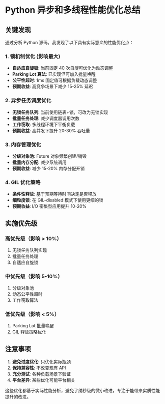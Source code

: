# Python 异步和多线程性能优化总结

## 关键发现

通过分析 Python 源码，我发现了以下具有实际意义的性能优化点：

### 1. **锁机制优化** (影响最大)
- **自适应自旋锁**: 当前固定 40 次自旋可优化为动态调整
- **Parking Lot 算法**: 已实现但可加入批量唤醒
- **公平性超时**: 1ms 固定值可根据负载动态调整
- **预期收益**: 高竞争场景下减少 15-25% 延迟

### 2. **异步任务调度优化**
- **无锁任务队列**: 当前使用链表+锁，可改为无锁实现
- **批量任务处理**: 减少调度器调用次数
- **工作窃取**: 多线程环境下平衡负载
- **预期收益**: 高并发下提升 20-30% 吞吐量

### 3. **内存管理优化**
- **分级对象池**: Future 对象频繁创建/销毁
- **批量内存分配**: 减少系统调用
- **预期收益**: 减少 15-20% 内存分配开销

### 4. **GIL 优化策略**
- **条件性释放**: 基于预期等待时间决定是否释放
- **细粒度锁**: 在 GIL-disabled 模式下使用更细的锁
- **预期收益**: I/O 密集型应用提升 10-20%

## 实施优先级

### 高优先级（影响 > 10%）
1. 无锁任务队列实现
2. 批量任务处理
3. 自适应自旋锁

### 中优先级（影响 5-10%）
1. 分级对象池
2. 动态公平性超时
3. 工作窃取算法

### 低优先级（影响 < 5%）
1. Parking Lot 批量唤醒
2. GIL 释放策略优化

## 注意事项

1. **避免过度优化**: 只优化实际瓶颈
2. **保持兼容性**: 不改变现有 API
3. **充分测试**: 各种负载场景下验证
4. **平台差异**: 某些优化可能平台相关

这些优化都基于实际性能分析，避免了纳秒级的微小改进，专注于能带来实质性能提升的改进。